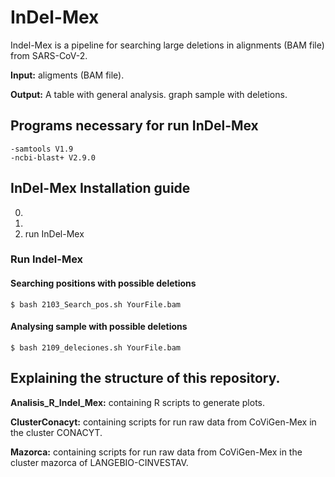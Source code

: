 # InDel-Mex

Indel-Mex is a pipeline for searching large deletions in alignments (BAM file) from SARS-CoV-2.


**Input:** aligments (BAM file).

**Output:** 
	A table with general analysis.
	graph sample with deletions.

## Programs necessary for run InDel-Mex
	-samtools V1.9
	-ncbi-blast+ V2.9.0

## InDel-Mex Installation guide
0.
1.
2. run InDel-Mex

### Run Indel-Mex
#### Searching positions with possible deletions
	$ bash 2103_Search_pos.sh YourFile.bam

#### Analysing sample with possible deletions
	$ bash 2109_deleciones.sh YourFile.bam


## Explaining the structure of this repository.

**Analisis_R_Indel_Mex:** containing R scripts to generate plots.

**ClusterConacyt:** containing scripts for run raw data from CoViGen-Mex in the cluster CONACYT.

**Mazorca:** containing scripts for run raw data from CoViGen-Mex in the cluster mazorca of LANGEBIO-CINVESTAV.
